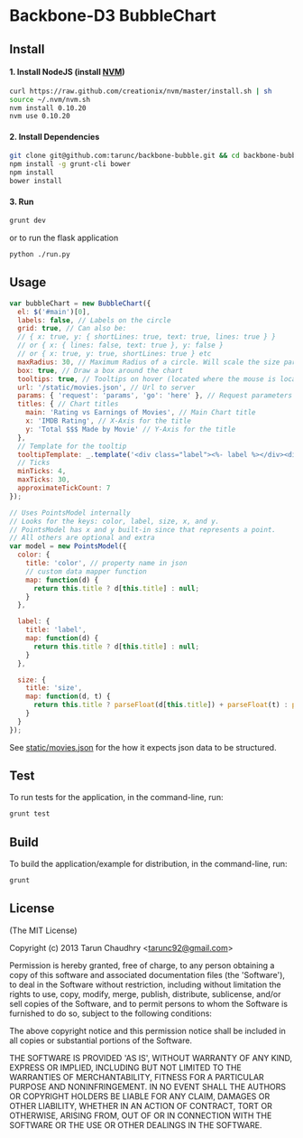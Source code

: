 # Backbone-D3 BubbleChart

## Install

#### 1. Install NodeJS (install [NVM](https://github.com/creationix/nvm))

```bash
curl https://raw.github.com/creationix/nvm/master/install.sh | sh
source ~/.nvm/nvm.sh
nvm install 0.10.20
nvm use 0.10.20
```

#### 2. Install Dependencies

```bash
git clone git@github.com:tarunc/backbone-bubble.git && cd backbone-bubble
npm install -g grunt-cli bower
npm install
bower install
```

#### 3. Run
```bash
grunt dev
```

or to run the flask application

```bash
python ./run.py
```

## Usage

```javascript
var bubbleChart = new BubbleChart({
  el: $('#main')[0],
  labels: false, // Labels on the circle
  grid: true, // Can also be:
  // { x: true, y: { shortLines: true, text: true, lines: true } }
  // or { x: { lines: false, text: true }, y: false }
  // or { x: true, y: true, shortLines: true } etc
  maxRadius: 30, // Maximum Radius of a circle. Will scale the size parameter accordingly
  box: true, // Draw a box around the chart
  tooltips: true, // Tooltips on hover (located where the mouse is located)
  url: '/static/movies.json', // Url to server
  params: { 'request': 'params', 'go': 'here' }, // Request parameters
  titles: { // Chart titles
    main: 'Rating vs Earnings of Movies', // Main Chart title
    x: 'IMDB Rating', // X-Axis for the title
    y: 'Total $$$ Made by Movie' // Y-Axis for the title
  },
  // Template for the tooltip
  tooltipTemplate: _.template('<div class="label"><%- label %></div><div class="x">IMDB Rating: <%- x %></div><div class="y">Box Office: $<%- y %></div><div class="size">Budget: $<%- size %></div><div class="color">Genre: <%- color %></div>'),
  // Ticks
  minTicks: 4,
  maxTicks: 30,
  approximateTickCount: 7
});

// Uses PointsModel internally
// Looks for the keys: color, label, size, x, and y.
// PointsModel has x and y built-in since that represents a point.
// All others are optional and extra
var model = new PointsModel({
  color: {
    title: 'color', // property name in json
    // custom data mapper function
    map: function(d) {
      return this.title ? d[this.title] : null;
    }
  },

  label: {
    title: 'label',
    map: function(d) {
      return this.title ? d[this.title] : null;
    }
  },

  size: {
    title: 'size',
    map: function(d, t) {
      return this.title ? parseFloat(d[this.title]) + parseFloat(t) : parseFloat(t) + 1;
    }
  }
});
```

See [static/movies.json](https://github.com/tarunc/backbone-bubble/blob/master/static/movies.json) for the how it expects json data to be structured.

## Test

To run tests for the application, in the command-line, run:

```sh
grunt test
```

## Build

To build the application/example for distribution, in the command-line, run:

```sh
grunt
```

## License

(The MIT License)

Copyright (c) 2013 Tarun Chaudhry &lt;tarunc92@gmail.com&gt;

Permission is hereby granted, free of charge, to any person obtaining
a copy of this software and associated documentation files (the
'Software'), to deal in the Software without restriction, including
without limitation the rights to use, copy, modify, merge, publish,
distribute, sublicense, and/or sell copies of the Software, and to
permit persons to whom the Software is furnished to do so, subject to
the following conditions:

The above copyright notice and this permission notice shall be
included in all copies or substantial portions of the Software.

THE SOFTWARE IS PROVIDED 'AS IS', WITHOUT WARRANTY OF ANY KIND,
EXPRESS OR IMPLIED, INCLUDING BUT NOT LIMITED TO THE WARRANTIES OF
MERCHANTABILITY, FITNESS FOR A PARTICULAR PURPOSE AND NONINFRINGEMENT.
IN NO EVENT SHALL THE AUTHORS OR COPYRIGHT HOLDERS BE LIABLE FOR ANY
CLAIM, DAMAGES OR OTHER LIABILITY, WHETHER IN AN ACTION OF CONTRACT,
TORT OR OTHERWISE, ARISING FROM, OUT OF OR IN CONNECTION WITH THE
SOFTWARE OR THE USE OR OTHER DEALINGS IN THE SOFTWARE.
